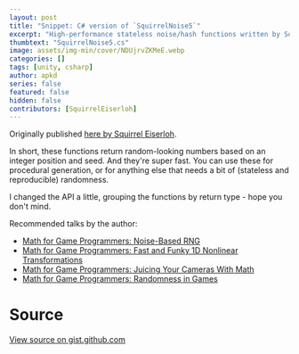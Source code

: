 ```yaml
---
layout: post
title: "Snippet: C# version of `SquirrelNoise5`"
excerpt: "High-performance stateless noise/hash functions written by Squirrel Eiserloh. Useful for procedural generation and noise generation."
thumbtext: "SquirrelNoise5.cs"
image: assets/img-min/cover/NDUjrvZKMeE.webp
categories: []
tags: [unity, csharp]
author: apkd
series: false
featured: false
hidden: false
contributors: [SquirrelEiserloh]
---
```


Originally published [here by Squirrel Eiserloh](https://twitter.com/SquirrelTweets/status/1421251894274625536).

In short, these functions return random-looking numbers based on an integer position and seed. And they're super fast.
You can use these for procedural generation, or for anything else that needs a bit of (stateless and reproducible) randomness.

I changed the API a little, grouping the functions by return type - hope you don't mind.

Recommended talks by the author:
- [Math for Game Programmers: Noise-Based RNG](https://youtu.be/LWFzPP8ZbdU)
- [Math for Game Programmers: Fast and Funky 1D Nonlinear Transformations](https://youtu.be/mr5xkf6zSzk)
- [Math for Game Programmers: Juicing Your Cameras With Math](https://youtu.be/tu-Qe66AvtY)
- [Math for Game Programmers: Randomness in Games](https://www.gdcvault.com/play/1020648/Math-for-Game-Programmers-Random)

# Source

<code data-gist-hide-footer="false" data-gist-id="eb733523bee790c3b15e9aac39713ef8"></code>
<noscript><a href="https://gist.github.com/apkd/eb733523bee790c3b15e9aac39713ef8#file-comment-cs">View source on gist.github.com</a></noscript>
